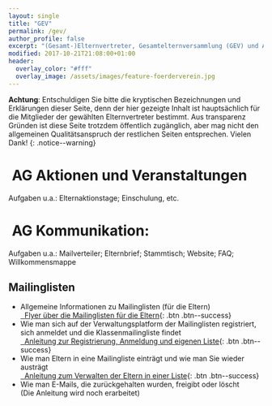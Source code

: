 ```yaml
---
layout: single
title: "GEV"
permalink: /gev/
author_profile: false
excerpt: "(Gesamt-)Elternvertreter, Gesamtelternversammlung (GEV) und Arbeitsgemeinschaften der Eltern"
modified: 2017-10-21T21:08:00+01:00
header:
  overlay_color: "#fff"
  overlay_image: /assets/images/feature-foerderverein.jpg
---
```


**Achtung**: Entschuldigen Sie bitte die kryptischen Bezeichnungen und
Erklärungen dieser Seite, denn der hier gezeigte Inhalt ist hauptsächlich für
die Mitglieder der gewählten Elternvertreter bestimmt. Aus transparenz Gründen
ist diese Seite trotzdem öffentlich zugänglich, aber mag nicht den allgemeinen
Qualitätsanspruch der restlichen Seiten entsprechen. Vielen Dank!
{: .notice--warning}

# <i class='fa fa-calendar'>&nbsp;</i>AG Aktionen und Veranstaltungen

Aufgaben u.a.: Elternaktionstage; Einschulung, etc.

# <i class='fa fa-comments-o'>&nbsp;</i>AG Kommunikation:

Aufgaben u.a.: Mailverteiler; Elternbrief; Stammtisch; Website; FAQ; Willkommensmappe

## Mailinglisten

* Allgemeine Informationen zu Mailinglisten (für die Eltern) <br>
  [<i class="fa fa-download">&nbsp;&nbsp;</i>Flyer über die Mailinglisten für die Eltern](/assets/files/gev_mailingliste_flyer.pdf){: .btn .btn--success}
* Wie man sich auf der Verwaltungsplatform der Mailinglisten registriert, sich anmeldet und die Klassenmailingliste findet <br>
  [<i class="fa fa-download">&nbsp;&nbsp;</i>Anleitung zur Registrierung, Anmeldung und eigenen Liste](/assets/files/gev_mailingliste_1_anmelden.pdf){: .btn .btn--success}
* Wie man Eltern in eine Mailingliste einträgt und wie man Sie wieder austrägt <br>
  [<i class="fa fa-download">&nbsp;&nbsp;</i>Anleitung zum Verwalten der Eltern in einer Liste](/assets/files/gev_mailingliste_2_eltern_verwalten.pdf){: .btn .btn--success}
* Wie man E-Mails, die zurückgehalten wurden, freigibt oder löscht
  <br>(Die Anleitung wird noch erarbeitet)

<!--
# <span><i class="fa fa-male"></i><i class="fa fa-female"></i>&nbsp;</span>SanitärAG

Aufgaben u.a.: Kommunikation mit Bezirksamt und den Medien aufrecht erhalten -->
